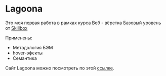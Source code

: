 # Lagoona

Это моя первая работа в рамках курса Веб - вëрстка Базовый уровень от [Skillbox](https://skillbox.ru)

Применены:
<ul>
  <li>Метадология БЭМ</li>
  <li>hover-эфекты</li>
  <li>Семантика</li>
</ul>

Сайт Lagoona можно посмотреть по этой [ссылке](https://alexlekomtsev.github.io/lagoona.github.io/). 
